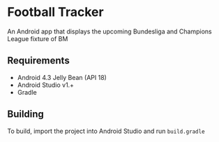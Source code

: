 Football Tracker
======

An Android app that displays the upcoming Bundesliga and Champions League fixture of BM

Requirements
-----
- Android 4.3 Jelly Bean (API 18)
- Android Studio v1.+
- Gradle

Building
-----
To build, import the project into Android Studio and run `build.gradle`
